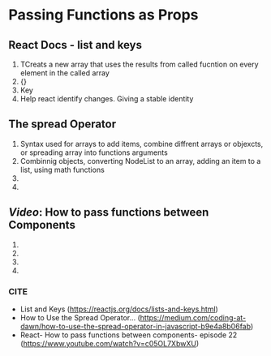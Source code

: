 # Passing Functions as Props
## React Docs - list and keys
1. TCreats a new array that uses the results from called fucntion on every element in the called array
2. {}
3. Key
4. Help react identify changes. Giving a stable identity

## The spread Operator
1. Syntax used for arrays to add items, combine diffrent arrays or objexcts, or spreading array into functions arguments
2. Combinnig objects, converting NodeList to an array, adding an item to a list, using math functions
3. 
4. 
## *Video*: How to pass functions between Components
1. 
2. 
3. 
4. 


### CITE
- List and Keys (https://reactjs.org/docs/lists-and-keys.html)
- How to Use the Spread Operator... (https://medium.com/coding-at-dawn/how-to-use-the-spread-operator-in-javascript-b9e4a8b06fab)
- React- How to pass functions between components- episode 22 (https://www.youtube.com/watch?v=c05OL7XbwXU)